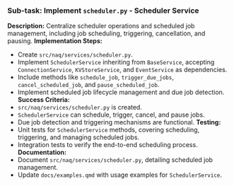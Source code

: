 ### Sub-task: Implement `scheduler.py` - Scheduler Service
**Description:** Centralize scheduler operations and scheduled job management, including job scheduling, triggering, cancellation, and pausing.
**Implementation Steps:**
- Create `src/naq/services/scheduler.py`.
- Implement `SchedulerService` inheriting from `BaseService`, accepting `ConnectionService`, `KVStoreService`, and `EventService` as dependencies.
- Include methods like `schedule_job`, `trigger_due_jobs`, `cancel_scheduled_job`, and `pause_scheduled_job`.
- Implement scheduled job lifecycle management and due job detection.
**Success Criteria:**
- `src/naq/services/scheduler.py` is created.
- `SchedulerService` can schedule, trigger, cancel, and pause jobs.
- Due job detection and triggering mechanisms are functional.
**Testing:**
- Unit tests for `SchedulerService` methods, covering scheduling, triggering, and managing scheduled jobs.
- Integration tests to verify the end-to-end scheduling process.
**Documentation:**
- Document `src/naq/services/scheduler.py`, detailing scheduled job management.
- Update `docs/examples.qmd` with usage examples for `SchedulerService`.